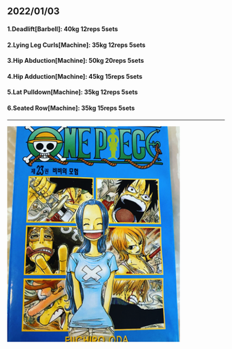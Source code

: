 ## 2022/01/03
#### 1.Deadlift\[Barbell\]: 40kg 12reps 5sets
#### 2.Lying Leg Curls\[Machine\]: 35kg 12reps 5sets
#### 3.Hip Abduction\[Machine\]: 50kg 20reps 5sets
#### 4.Hip Adduction\[Machine\]: 45kg 15reps 5sets
#### 5.Lat Pulldown\[Machine\]: 35kg 12reps 5sets
#### 6.Seated Row\[Machine]: 35kg 15reps 5sets

---

<img src='./_resources/__023.png' width='400px' />
